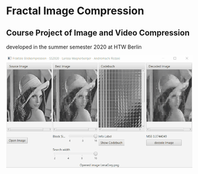 # Fractal Image Compression

## Course Project of Image and Video Compression

developed in the summer semester 2020 at HTW Berlin

![alt text](Animation.gif "Title")
